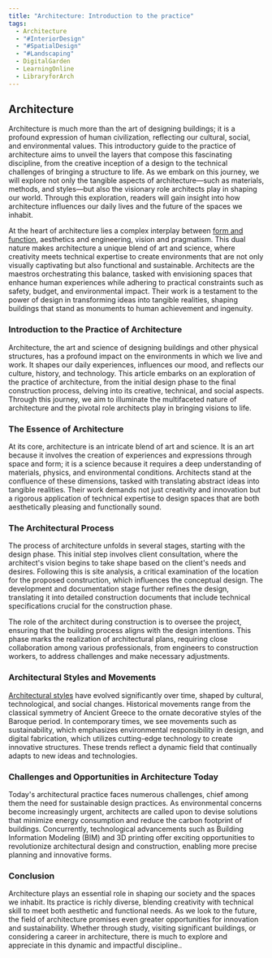 ```yaml
---
title: "Architecture: Introduction to the practice"
tags:
  - Architecture
  - "#InteriorDesign"
  - "#SpatialDesign"
  - "#Landscaping"
  - DigitalGarden
  - LearningOnline
  - LibraryforArch
---
```

Architecture
---
Architecture is much more than the art of designing buildings; it is a profound expression of human civilization, reflecting our cultural, social, and environmental values. This introductory guide to the practice of architecture aims to unveil the layers that compose this fascinating discipline, from the creative inception of a design to the technical challenges of bringing a structure to life. As we embark on this journey, we will explore not only the tangible aspects of architecture—such as materials, methods, and styles—but also the visionary role architects play in shaping our world. Through this exploration, readers will gain insight into how architecture influences our daily lives and the future of the spaces we inhabit.

At the heart of architecture lies a complex interplay between [form and function](obsidian://open?vault=MyVault&file=Form%20vs%20Function), aesthetics and engineering, vision and pragmatism. This dual nature makes architecture a unique blend of art and science, where creativity meets technical expertise to create environments that are not only visually captivating but also functional and sustainable. Architects are the maestros orchestrating this balance, tasked with envisioning spaces that enhance human experiences while adhering to practical constraints such as safety, budget, and environmental impact. Their work is a testament to the power of design in transforming ideas into tangible realities, shaping buildings that stand as monuments to human achievement and ingenuity.


### Introduction to the Practice of Architecture

Architecture, the art and science of designing buildings and other physical structures, has a profound impact on the environments in which we live and work. It shapes our daily experiences, influences our mood, and reflects our culture, history, and technology. This article embarks on an exploration of the practice of architecture, from the initial design phase to the final construction process, delving into its creative, technical, and social aspects. Through this journey, we aim to illuminate the multifaceted nature of architecture and the pivotal role architects play in bringing visions to life.

### The Essence of Architecture

At its core, architecture is an intricate blend of art and science. It is an art because it involves the creation of experiences and expressions through space and form; it is a science because it requires a deep understanding of materials, physics, and environmental conditions. Architects stand at the confluence of these dimensions, tasked with translating abstract ideas into tangible realities. Their work demands not just creativity and innovation but a rigorous application of technical expertise to design spaces that are both aesthetically pleasing and functionally sound.

### The Architectural Process

The process of architecture unfolds in several stages, starting with the design phase. This initial step involves client consultation, where the architect's vision begins to take shape based on the client's needs and desires. Following this is site analysis, a critical examination of the location for the proposed construction, which influences the conceptual design. The development and documentation stage further refines the design, translating it into detailed construction documents that include technical specifications crucial for the construction phase.

The role of the architect during construction is to oversee the project, ensuring that the building process aligns with the design intentions. This phase marks the realization of architectural plans, requiring close collaboration among various professionals, from engineers to construction workers, to address challenges and make necessary adjustments.

### Architectural Styles and Movements

[Architectural styles](obsidian://open?vault=MyVault&file=content_en%2FArchitecture%2FArchitectural%20Styles) have evolved significantly over time, shaped by cultural, technological, and social changes. Historical movements range from the classical symmetry of Ancient Greece to the ornate decorative styles of the Baroque period. In contemporary times, we see movements such as sustainability, which emphasizes environmental responsibility in design, and digital fabrication, which utilizes cutting-edge technology to create innovative structures. These trends reflect a dynamic field that continually adapts to new ideas and technologies.

### Challenges and Opportunities in Architecture Today

Today's architectural practice faces numerous challenges, chief among them the need for sustainable design practices. As environmental concerns become increasingly urgent, architects are called upon to devise solutions that minimize energy consumption and reduce the carbon footprint of buildings. Concurrently, technological advancements such as Building Information Modeling (BIM) and 3D printing offer exciting opportunities to revolutionize architectural design and construction, enabling more precise planning and innovative forms.

### Conclusion

Architecture plays an essential role in shaping our society and the spaces we inhabit. Its practice is richly diverse, blending creativity with technical skill to meet both aesthetic and functional needs. As we look to the future, the field of architecture promises even greater opportunities for innovation and sustainability. Whether through study, visiting significant buildings, or considering a career in architecture, there is much to explore and appreciate in this dynamic and impactful discipline..